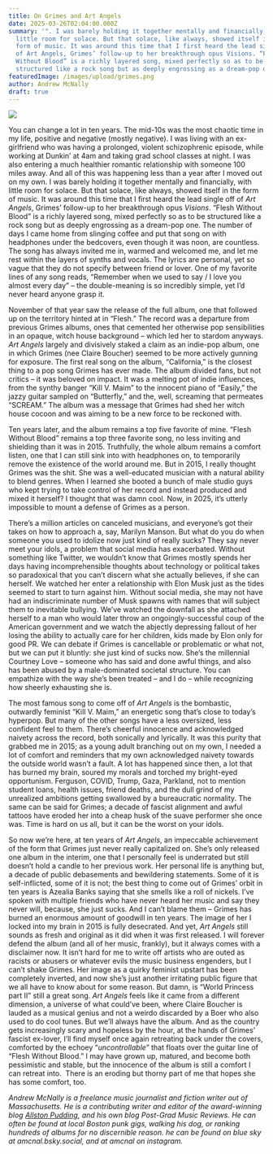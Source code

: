 ```yaml
---
title: On Grimes and Art Angels
date: 2025-03-26T02:04:00.000Z
summary: '". I was barely holding it together mentally and financially, with
  little room for solace. But that solace, like always, showed itself in the
  form of music. It was around this time that I first heard the lead single off
  of Art Angels, Grimes’ follow-up to her breakthrough opus Visions. “Flesh
  Without Blood” is a richly layered song, mixed perfectly so as to be
  structured like a rock song but as deeply engrossing as a dream-pop one. '
featuredImage: /images/upload/grimes.png
author: Andrew McNally
draft: true
---
```

![](/images/upload/grimes.png)

You can change a lot in ten years. The mid-10s was the most chaotic time in my life, positive and negative (mostly negative). I was living with an ex-girlfriend who was having a prolonged, violent schizophrenic episode, while working at Dunkin’ at 4am and taking grad school classes at night. I was also entering a much healthier romantic relationship with someone 100 miles away. And all of this was happening less than a year after I moved out on my own. I was barely holding it together mentally and financially, with little room for solace. But that solace, like always, showed itself in the form of music. It was around this time that I first heard the lead single off of *Art Angels*, Grimes’ follow-up to her breakthrough opus *Visions*. “Flesh Without Blood” is a richly layered song, mixed perfectly so as to be structured like a rock song but as deeply engrossing as a dream-pop one. The number of days I came home from slinging coffee and put that song on with headphones under the bedcovers, even though it was noon, are countless. The song has always invited me in, warmed and welcomed me, and let me rest within the layers of synths and vocals. The lyrics are personal, yet so vague that they do not specify between friend or lover. One of my favorite lines of any song reads, “Remember when we used to say / I love you almost every day” – the double-meaning is so incredibly simple, yet I’d never heard anyone grasp it.

November of that year saw the release of the full album, one that followed up on the territory hinted at in “Flesh.” The record was a departure from previous Grimes albums, ones that cemented her otherwise pop sensibilities in an opaque, witch house background – which led her to stardom anyways. *Art Angels* largely and divisively staked a claim as an indie-pop album, one in which Grimes (nee Claire Boucher) seemed to be more actively gunning for exposure. The first real song on the album, “California,” is the closest thing to a pop song Grimes has ever made. The album divided fans, but not critics – it was beloved on impact. It was a melting pot of indie influences, from the synthy banger “Kill V. Maim” to the innocent piano of “Easily,” the jazzy guitar sampled on “Butterfly,” and the, well, screaming that permeates “SCREAM.” The album was a message that Grimes had shed her witch house cocoon and was aiming to be a new force to be reckoned with.

Ten years later, and the album remains a top five favorite of mine. “Flesh Without Blood” remains a top three favorite song, no less inviting and shielding than it was in 2015. Truthfully, the whole album remains a comfort listen, one that I can still sink into with headphones on, to temporarily remove the existence of the world around me. But in 2015, I really thought Grimes was the shit. She was a well-educated musician with a natural ability to blend genres. When I learned she booted a bunch of male studio guys who kept trying to take control of her record and instead produced and mixed it herself? I thought that was damn cool. Now, in 2025, it’s utterly impossible to mount a defense of Grimes as a person.

There’s a million articles on canceled musicians, and everyone’s got their takes on how to approach a, say, Marilyn Manson. But what do you do when someone you used to idolize now just kind of really sucks? They say never meet your idols, a problem that social media has exacerbated. Without something like Twitter, we wouldn’t know that Grimes mostly spends her days having incomprehensible thoughts about technology or political takes so paradoxical that you can’t discern what she actually believes, if she can herself. We watched her enter a relationship with Elon Musk just as the tides seemed to start to turn against him. Without social media, she may not have had an indiscriminate number of Musk spawns with names that will subject them to inevitable bullying. We’ve watched the downfall as she attached herself to a man who would later throw an ongoingly-successful coup of the American government and we watch the abjectly depressing fallout of her losing the ability to actually care for her children, kids made by Elon only for good PR. We can debate if Grimes is cancellable or problematic or what not, but we can put it bluntly: she just kind of sucks now. She’s the millennial Courtney Love – someone who has said and done awful things, and also has been abused by a male-dominated societal structure. You can empathize with the way she’s been treated – and I do – while recognizing how sheerly exhausting she is.

The most famous song to come off of *Art Angels* is the bombastic, outwardly feminist “Kill V. Maim,” an energetic song that’s close to today’s hyperpop. But many of the other songs have a less oversized, less confident feel to them. There’s cheerful innocence and acknowledged naivety across the record, both sonically and lyrically. It was this purity that grabbed me in 2015; as a young adult branching out on my own, I needed a lot of comfort and reminders that my own acknowledged naivety towards the outside world wasn’t a fault. A lot has happened since then, a lot that has burned my brain, soured my morals and torched my bright-eyed opportunism. Ferguson, COVID, Trump, Gaza, Parkland, not to mention student loans, health issues, friend deaths, and the dull grind of my unrealized ambitions getting swallowed by a bureaucratic normality. The same can be said for Grimes; a decade of fascist alignment and awful tattoos have eroded her into a cheap husk of the suave performer she once was. Time is hard on us all, but it can be the worst on your idols.

So now we’re here, at ten years of *Art Angels*, an impeccable achievement of the form that Grimes just never really capitalized on. She’s only released one album in the interim, one that I personally feel is underrated but still doesn’t hold a candle to her previous work. Her personal life is anything but, a decade of public debasements and bewildering statements. Some of it is self-inflicted, some of it is not; the best thing to come out of Grimes’ orbit in ten years is Azealia Banks saying that she smells like a roll of nickels. I’ve spoken with multiple friends who have never heard her music and say they never will, because, she just sucks. And I can’t blame them – Grimes has burned an enormous amount of goodwill in ten years. The image of her I locked into my brain in 2015 is fully desecrated. And yet, *Art Angels* still sounds as fresh and original as it did when it was first released. I will forever defend the album (and all of her music, frankly), but it always comes with a disclaimer now. It isn’t hard for me to write off artists who are outed as racists or abusers or whatever evils the music business engenders, but I can’t shake Grimes. Her image as a quirky feminist upstart has been completely inverted, and now she’s just another irritating public figure that we all have to know about for some reason. But damn, is “World Princess part II” still a great song. *Art Angels* feels like it came from a different dimension, a universe of what could’ve been, where Claire Boucher is lauded as a musical genius and not a weirdo discarded by a Boer who also used to do cool tunes. But we’ll always have the album. And as the country gets increasingly scary and hopeless by the hour, at the hands of Grimes’ fascist ex-lover, I’ll find myself once again retreating back under the covers, comforted by the echoey “*uncontrollable*” that floats over the guitar line of “Flesh Without Blood.” I may have grown up, matured, and become both pessimistic and stable, but the innocence of the album is still a comfort I can retreat into.  There is an eroding but thorny part of me that hopes she has some comfort, too.

*Andrew McNally is a freelance music journalist and fiction writer out of Massachusetts. He is a contributing writer and editor of the award-winning blog [Allston Pudding](https://allstonpudding.com/), and his own blog Post-Grad Music Reviews. He can often be found at local Boston punk gigs, walking his dog, or ranking hundreds of albums for no discernible reason. he can be found on blue sky at amcnal.bsky.social, and at amcnal on instagram.*

